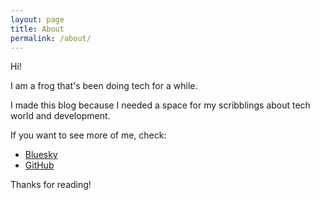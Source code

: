 ```yaml
---
layout: page
title: About
permalink: /about/
---
```


Hi!

I am a frog that's been doing tech for a while.

I made this blog because I needed a space for my scribblings about tech world and development.

If you want to see more of me, check:
- [Bluesky](https://frogdoestech.bsky.social/)
- [GitHub](https://github.com/frogDoesTech)

Thanks for reading!